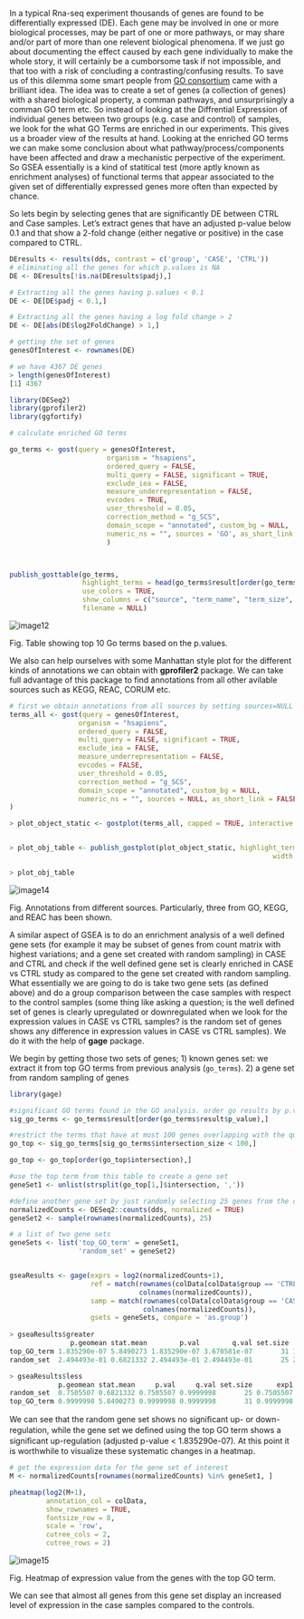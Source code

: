 In a typical Rna-seq experiment thousands of genes are found to be differentially expressed (DE). Each gene may be involved in one or more biological processes, may be part of one or more pathways, or may share and/or part of more than one relevent biological phenomena. If we just go about documenting the effect caused by each gene individually to make the whole story, it will certainly be a cumborsome task if not impossible, and that too with a risk of concluding a contrasting/confusing results. To save us of this dilemma some smart people from [GO consortium](http://geneontology.org/)  came with a brilliant idea. The idea was to create a set of genes (a collection of genes) with a shared biological property, a comman pathways, and unsurprisingly a comman GO term etc. So instead of looking at the Diffrential Expression of individual genes between two groups (e.g. case and control) of samples, we look for the what GO Terms are enriched in our experiments. This gives us a broader view of the results at hand. Looking at the enriched GO terms we can make some conclusion about what pathway/process/components have been affected and draw a mechanistic perpective of the experiment. So GSEA essentially is a kind of statitical test (more aptly known as enrichment analyses) of functional terms that appear associated to the given set of differentially expressed genes more often than expected by chance. 

So lets begin by selecting genes that are significantly DE between CTRL and Case samples. Let’s extract genes that have an adjusted p-value below 0.1 and that show a 2-fold change (either negative or positive) in the case compared to CTRL.

```r
DEresults <- results(dds, contrast = c('group', 'CASE', 'CTRL'))
# eliminating all the genes for which p.values is NA
DE <- DEresults[!is.na(DEresults$padj),]

# Extracting all the genes having p.values < 0.1
DE <- DE[DE$padj < 0.1,]

# Extracting all the genes having a log fold change > 2
DE <- DE[abs(DE$log2FoldChange) > 1,]

# getting the set of genes 
genesOfInterest <- rownames(DE)

# we have 4367 DE genes
> length(genesOfInterest)
[1] 4367

library(DESeq2)
library(gprofiler2)
library(ggfortify)

# calculate enriched GO terms

go_terms <- gost(query = genesOfInterest,
                        organism = "hsapiens",
                        ordered_query = FALSE, 
                        multi_query = FALSE, significant = TRUE,
                        exclude_iea = FALSE, 
                        measure_underrepresentation = FALSE, 
                        evcodes = TRUE, 
                        user_threshold = 0.05, 
                        correction_method = "g_SCS", 
                        domain_scope = "annotated", custom_bg = NULL, 
                        numeric_ns = "", sources = 'GO', as_short_link = FALSE
                        )



publish_gosttable(go_terms, 
                  highlight_terms = head(go_terms$result[order(go_terms$result$p_value),],10),
                  use_colors = TRUE, 
                  show_columns = c("source", "term_name", "term_size", "intersection_size"),
                  filename = NULL)

```
![image12](https://user-images.githubusercontent.com/85447250/217903209-00037714-95cd-4ff6-bd6b-7dcf5d54803e.png)

Fig. Table showing top 10 Go terms based on the p.values.

We also can help ourselves with some Manhattan style plot for the different kinds of annotations we can obtain with **gprofiler2** package. We can take full advantage of this package to find annotations from all other avilable sources such as KEGG, REAC, CORUM etc.

```r
# first we obtain annotations from all sources by setting sources=NULL in gost()
terms_all <- gost(query = genesOfInterest,
                 organism = "hsapiens",
                 ordered_query = FALSE, 
                 multi_query = FALSE, significant = TRUE,
                 exclude_iea = FALSE, 
                 measure_underrepresentation = FALSE, 
                 evcodes = FALSE, 
                 user_threshold = 0.05, 
                 correction_method = "g_SCS", 
                 domain_scope = "annotated", custom_bg = NULL, 
                 numeric_ns = "", sources = NULL, as_short_link = FALSE
)

> plot_object_static <- gostplot(terms_all, capped = TRUE, interactive = F)


> plot_obj_table <- publish_gostplot(plot_object_static, highlight_terms = c("GO:0015850", "REAC:R-HSA-1474244", "KEGG:04080"),
                                                                 width = NA, height = NA, filename = NA)

> plot_obj_table

```

![image14](https://user-images.githubusercontent.com/85447250/217913585-4f1094e9-ecc2-469f-8ed7-a859bfbc6463.png)

Fig. Annotations from different sources. Particularly, three from GO, KEGG, and REAC has been shown.


A similar aspect of GSEA is to do an enrichment analysis of a well defined gene sets (for example it may be subset of genes from count matrix with highest variations; and a gene set created with random sampling)  in CASE and CTRL and check if the well defined gene set is clearly enriched in CASE vs CTRL study as compared to the gene set created with random sampling. What essentially we are going to do is take two gene sets (as defined above) and do a group comparison between the case
samples with respect to the control samples (some thing like asking a question; is the well defined set of genes is clearly upregulated or downregulated when we look for the expression values in CASE vs CTRL samples? is the random set of genes shows any difference in expression values in CASE vs CTRL samples). We do it with the help of **gage** package.

We begin by getting those two sets of genes; 1) known genes set: we extract it from top GO terms from previous analysis (`go_terms`). 2) a gene set from random sampling of genes

```r
library(gage)

#significant GO terms found in the GO analysis. order go results by p.value
sig_go_terms <- go_terms$result[order(go_terms$result$p_value),]

#restrict the terms that have at most 100 genes overlapping with the query
go_top <- sig_go_terms[sig_go_terms$intersection_size < 100,]

go_top <- go_top[order(go_top$intersection),]

#use the top term from this table to create a gene set
geneSet1 <- unlist(strsplit(go_top[1,]$intersection, ','))

#define another gene set by just randomly selecting 25 genes from the counts tables
normalizedCounts <- DESeq2::counts(dds, normalized = TRUE)
geneSet2 <- sample(rownames(normalizedCounts), 25)

# a list of two gene sets
geneSets <- list('top_GO_term' = geneSet1,
                 'random_set' = geneSet2)


gseaResults <- gage(exprs = log2(normalizedCounts+1),
                    ref = match(rownames(colData[colData$group == 'CTRL',]),
                                colnames(normalizedCounts)),
                    samp = match(rownames(colData[colData$group == 'CASE',]),
                                 colnames(normalizedCounts)),
                    gsets = geneSets, compare = 'as.group')
                    
> gseaResults$greater
               p.geomean stat.mean        p.val        q.val set.size         exp1
top_GO_term 1.835290e-07 5.8490273 1.835290e-07 3.670581e-07       31 1.835290e-07
random_set  2.494493e-01 0.6821332 2.494493e-01 2.494493e-01       25 2.494493e-01

> gseaResults$less
            p.geomean stat.mean     p.val     q.val set.size      exp1
random_set  0.7505507 0.6821332 0.7505507 0.9999998       25 0.7505507
top_GO_term 0.9999998 5.8490273 0.9999998 0.9999998       31 0.9999998
```
We can see that the random gene set shows no signiﬁcant up- or down-regulation, while the gene set we deﬁned using the top GO term shows a signiﬁcant up-regulation (adjusted p-value < 1.835290e-07). At this point it is worthwhile to visualize these systematic changes in a heatmap.

```r
# get the expression data for the gene set of interest
M <- normalizedCounts[rownames(normalizedCounts) %in% geneSet1, ]

pheatmap(log2(M+1),
         annotation_col = colData,
         show_rownames = TRUE,
         fontsize_row = 8,
         scale = 'row',
         cutree_cols = 2,
         cutree_rows = 2)
```
![image15](https://user-images.githubusercontent.com/85447250/218023331-a51c3040-20b3-43c8-846e-b5c876070612.png)

Fig. Heatmap of expression value from the genes with the top GO term. 

We can see that almost all genes from this gene set display an increased level of expression in the case samples compared to the controls.


